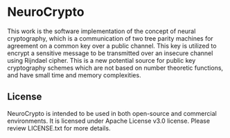 NeuroCrypto
===========
This work is the software implementation of the concept of neural cryptography, which is a communication of two tree parity machines for agreement on a common key over a public channel. This key is utilized to encrypt a sensitive message to be transmitted over an insecure channel using Rijndael cipher. This is a new potential source for public key cryptography schemes which are not based on number theoretic functions, and have small time and memory complexities.

## License

NeuroCrypto is intended to be used in both open-source and commercial environments. It is licensed under Apache License v3.0 license. Please review LICENSE.txt for more details.
